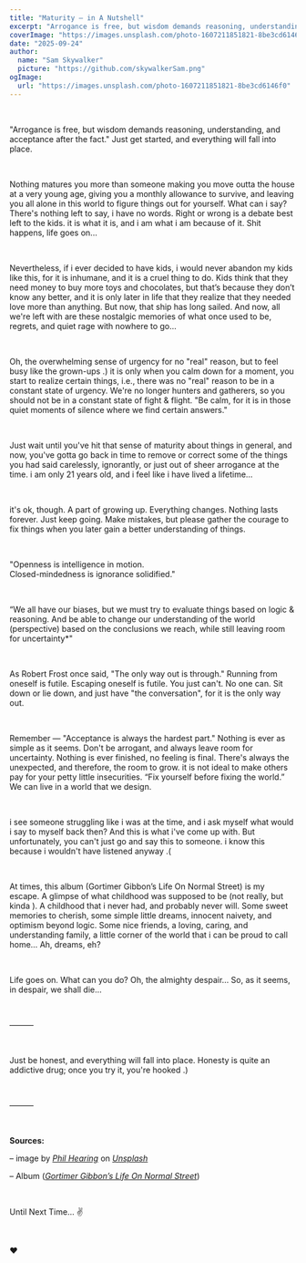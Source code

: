 ```yaml
---
title: "Maturity – in A Nutshell"
excerpt: "Arrogance is free, but wisdom demands reasoning, understanding, and acceptance after the fact."
coverImage: "https://images.unsplash.com/photo-1607211851821-8be3cd6146f0"
date: "2025-09-24"
author:
  name: "Sam Skywalker"
  picture: "https://github.com/skywalkerSam.png"
ogImage:
  url: "https://images.unsplash.com/photo-1607211851821-8be3cd6146f0"
---
```


&nbsp;

"Arrogance is free, but wisdom demands reasoning, understanding, and acceptance after the fact." Just get started, and everything will fall into place.

&nbsp;

Nothing matures you more than someone making you move outta the house at a very young age, giving you a monthly allowance to survive, and leaving you all alone in this world to figure things out for yourself. What can i say? There's nothing left to say, i have no words. Right or wrong is a debate best left to the kids. it is what it is, and i am what i am because of it. Shit happens, life goes on...

&nbsp;

Nevertheless, if i ever decided to have kids, i would never abandon my kids like this, for it is inhumane, and it is a cruel thing to do. Kids think that they need money to buy more toys and chocolates, but that’s because they don’t know any better, and it is only later in life that they realize that they needed love more than anything. But now, that ship has long sailed. And now, all we're left with are these nostalgic memories of what once used to be, regrets, and quiet rage with nowhere to go…

&nbsp;

Oh, the overwhelming sense of urgency for no "real" reason, but to feel busy like the grown-ups .) it is only when you calm down for a moment, you start to realize certain things, i.e., there was no "real" reason to be in a constant state of urgency. We're no longer hunters and gatherers, so you should not be in a constant state of fight & flight. "Be calm, for it is in those quiet moments of silence where we find certain answers."

&nbsp;

Just wait until you've hit that sense of maturity about things in general, and now, you've gotta go back in time to remove or correct some of the things you had said carelessly, ignorantly, or just out of sheer arrogance at the time. i am only 21 years old, and i feel like i have lived a lifetime…

&nbsp;

it's ok, though. A part of growing up. Everything changes. Nothing lasts forever. Just keep going. Make mistakes, but please gather the courage to fix things when you later gain a better understanding of things.

&nbsp;

"Openness is intelligence in motion.  
Closed-mindedness is ignorance solidified."

&nbsp;

“We all have our biases, but we must try to evaluate things based on logic & reasoning. And be able to change our understanding of the world (perspective) based on the conclusions we reach, while still leaving room for uncertainty\*"

&nbsp;

As Robert Frost once said, "The only way out is through." Running from oneself is futile. Escaping oneself is futile. You just can't. No one can. Sit down or lie down, and just have "the conversation", for it is the only way out.

&nbsp;

Remember — "Acceptance is always the hardest part." Nothing is ever as simple as it seems. Don't be arrogant, and always leave room for uncertainty. Nothing is ever finished, no feeling is final. There's always the unexpected, and therefore, the room to grow. it is not ideal to make others pay for your petty little insecurities. “Fix yourself before fixing the world.” We can live in a world that we design.

&nbsp;

i see someone struggling like i was at the time, and i ask myself what would i say to myself back then? And this is what i've come up with. But unfortunately, you can't just go and say this to someone. i know this because i wouldn't have listened anyway .(

&nbsp;

At times, this album (Gortimer Gibbon’s Life On Normal Street) is my escape. A glimpse of what childhood was supposed to be (not really, but kinda ). A childhood that i never had, and probably never will. Some sweet memories to cherish, some simple little dreams, innocent naivety, and optimism beyond logic. Some nice friends, a loving, caring, and understanding family, a little corner of the world that i can be proud to call home… Ah, dreams, eh?

&nbsp;

Life goes on. What can you do? Oh, the almighty despair… So, as it seems, in despair, we shall die…

&nbsp;

———

&nbsp;

Just be honest, and everything will fall into place. Honesty is quite an addictive drug; once you try it, you're hooked .)

&nbsp;

———

&nbsp;

**Sources:**

– image by [_Phil Hearing_](https://unsplash.com/@philhearing?utm_content=creditCopyText&utm_medium=referral&utm_source=unsplash) on [_Unsplash_](https://unsplash.com/photos/person-with-blue-paint-on-hand-cylPETXS7is?utm_content=creditCopyText&utm_medium=referral&utm_source=unsplash)

– Album ([_Gortimer Gibbon’s Life On Normal Street_](https://open.spotify.com/album/7r0ve7ACjQDnFOlDgqcL0R))

&nbsp;

Until Next Time... ✌️

&nbsp;

❤️

&nbsp;
